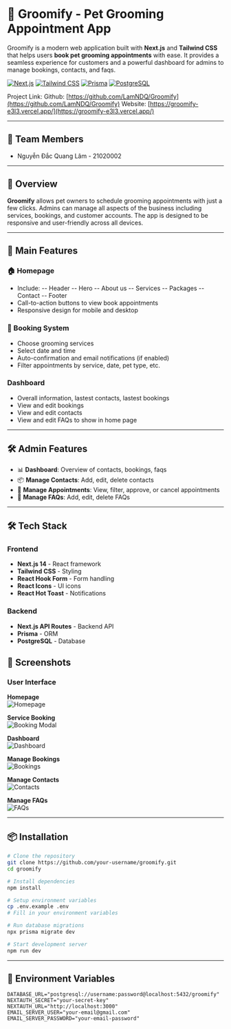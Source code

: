 # 🐾 Groomify - Pet Grooming Appointment App

Groomify is a modern web application built with **Next.js** and **Tailwind CSS** that helps users **book pet grooming appointments** with ease. It provides a seamless experience for customers and a powerful dashboard for admins to manage bookings, contacts, and faqs.

[![Next.js](https://img.shields.io/badge/Next.js-14-black)](https://nextjs.org/)
[![Tailwind CSS](https://img.shields.io/badge/Tailwind-3.0-blue)](https://tailwindcss.com/)
[![Prisma](https://img.shields.io/badge/Prisma-5.0-green)](https://www.prisma.io/)
[![PostgreSQL](https://img.shields.io/badge/PostgreSQL-Latest-blue)](https://www.postgresql.org/)

Project Link: 
Github: [https://github.com/LamNDQ/Groomify](https://github.com/LamNDQ/Groomify)
Website: [https://groomify-e3l3.vercel.app/](https://groomify-e3l3.vercel.app/)

---

## 👥 Team Members

- Nguyễn Đắc Quang Lâm - 21020002

---

## 📌 Overview

**Groomify** allows pet owners to schedule grooming appointments with just a few clicks. Admins can manage all aspects of the business including services, bookings, and customer accounts. The app is designed to be responsive and user-friendly across all devices.

---

## 🚀 Main Features

### 🏠 Homepage
- Include:
  -- Header
  -- Hero
  -- About us
  -- Services
  -- Packages
  -- Contact
  -- Footer
- Call-to-action buttons to view book appointments
- Responsive design for mobile and desktop

### 📅 Booking System
- Choose grooming services
- Select date and time
- Auto-confirmation and email notifications (if enabled)
- Filter appointments by service, date, pet type, etc.

### Dashboard
- Overall information, lastest contacts, lastest bookings
- View and edit bookings
- View and edit contacts
- View and edit FAQs to show in home page

---

## 🛠️ Admin Features

- 📊 **Dashboard**: Overview of contacts, bookings, faqs
- 📦 **Manage Contacts**: Add, edit, delete contacts
- 🧾 **Manage Appointments**: View, filter, approve, or cancel appointments
- 👥 **Manage FAQs**: Add, edit, delete FAQs

---

## 🛠️ Tech Stack

### Frontend
- **Next.js 14** - React framework
- **Tailwind CSS** - Styling
- **React Hook Form** - Form handling
- **React Icons** - UI icons
- **React Hot Toast** - Notifications

### Backend
- **Next.js API Routes** - Backend API
- **Prisma** - ORM
- **PostgreSQL** - Database

## 📸 Screenshots

### User Interface

**Homepage**  
![Homepage](./public/screenshots/homepage.png)

**Service Booking**  
![Booking Modal](./public/screenshots/booking_modal.png)

**Dashboard**  
![Dashboard](./public/screenshots/dashboard.png)

**Manage Bookings**  
![Bookings](./public/screenshots/bookings.png)

**Manage Contacts**  
![Contacts](./public/screenshots/contacts.png)

**Manage FAQs**  
![FAQs](./public/screenshots/faqs.png)

---

## 📦 Installation

```bash
# Clone the repository
git clone https://github.com/your-username/groomify.git
cd groomify

# Install dependencies
npm install

# Setup environment variables
cp .env.example .env
# Fill in your environment variables

# Run database migrations
npx prisma migrate dev

# Start development server
npm run dev
```
---

## 🔧 Environment Variables

```env
DATABASE_URL="postgresql://username:password@localhost:5432/groomify"
NEXTAUTH_SECRET="your-secret-key"
NEXTAUTH_URL="http://localhost:3000"
EMAIL_SERVER_USER="your-email@gmail.com"
EMAIL_SERVER_PASSWORD="your-email-password"
```

